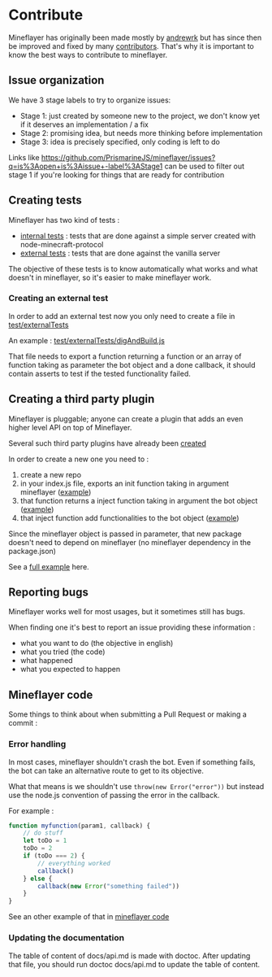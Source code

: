 # Contribute

Mineflayer has originally been made mostly by [andrewrk](http://github.com/andrewrk)
but has since then be improved and fixed by many [contributors](https://github.com/andrewrk/mineflayer/graphs/contributors).
That's why it is important to know the best ways to contribute to mineflayer.

## Issue organization

We have 3 stage labels to try to organize issues:

- Stage 1: just created by someone new to the project, we don't know yet if it deserves an implementation / a fix
- Stage 2: promising idea, but needs more thinking before implementation
- Stage 3: idea is precisely specified, only coding is left to do

Links like https://github.com/PrismarineJS/mineflayer/issues?q=is%3Aopen+is%3Aissue+-label%3AStage1 can be used to filter out stage 1 if you're looking for things that are ready for contribution

## Creating tests

Mineflayer has two kind of tests :

- [internal tests](test/internalTest.js) : tests that are done against a simple server created with node-minecraft-protocol
- [external tests](test/externalTests/) : tests that are done against the vanilla server

The objective of these tests is to know automatically what works and what doesn't in mineflayer, so it's easier to make mineflayer work.

### Creating an external test

In order to add an external test now you only need to create a file in [test/externalTests](test/externalTests)

An example : [test/externalTests/digAndBuild.js](https://github.com/PrismarineJS/mineflayer/blob/master/test/externalTests/digAndBuild.js)

That file needs to export a function returning a function or an array of function taking as parameter the bot object and a done callback,
it should contain asserts to test if the tested functionality failed.

## Creating a third party plugin

Mineflayer is pluggable; anyone can create a plugin that adds an even higher level API on top of Mineflayer.

Several such third party plugins have already been [created](https://github.com/andrewrk/mineflayer#third-party-plugins)

In order to create a new one you need to :

1. create a new repo
2. in your index.js file, exports an init function taking in argument mineflayer ([example](https://github.com/andrewrk/mineflayer-navigate/blob/e24cb6a868ce64ae43bea2d035832c15ed01d301/index.js#L18))
3. that function returns a inject function taking in argument the bot object ([example](https://github.com/andrewrk/mineflayer-navigate/blob/e24cb6a868ce64ae43bea2d035832c15ed01d301/index.js#L23))
4. that inject function add functionalities to the bot object ([example](https://github.com/andrewrk/mineflayer-navigate/blob/e24cb6a868ce64ae43bea2d035832c15ed01d301/index.js#L32))

Since the mineflayer object is passed in parameter, that new package doesn't need to depend on mineflayer (no mineflayer dependency in the package.json)

See a [full example](https://github.com/andrewrk/mineflayer-navigate/tree/e24cb6a868ce64ae43bea2d035832c15ed01d301) here.

## Reporting bugs

Mineflayer works well for most usages, but it sometimes still has bugs.

When finding one it's best to report an issue providing these information :

- what you want to do (the objective in english)
- what you tried (the code)
- what happened
- what you expected to happen

## Mineflayer code

Some things to think about when submitting a Pull Request or making a commit :

### Error handling

In most cases, mineflayer shouldn't crash the bot. Even if something fails, the bot can take an alternative route to get to its objective.

What that means is we shouldn't use `throw(new Error("error"))` but instead use the node.js convention of passing the error in the callback.

For example :

```js
function myfunction(param1, callback) {
	// do stuff
	let toDo = 1
	toDo = 2
	if (toDo === 2) {
		// everything worked
		callback()
	} else {
		callback(new Error("something failed"))
	}
}
```

See an other example of that in [mineflayer code](https://github.com/andrewrk/mineflayer/blob/a8736c4ea473cf1a609c5a29046c0cdad006d429/lib/plugins/bed.js#L10)

### Updating the documentation

The table of content of docs/api.md is made with doctoc. After updating that file, you should run doctoc docs/api.md to update the table of content.
